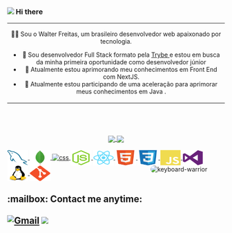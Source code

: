 ### <img src="https://media.giphy.com/media/hvRJCLFzcasrR4ia7z/giphy.gif" width="25px"> Hi there 

<header>
  <table border="0">
      <tr>
      <td>
        <p>🙋‍♂️ Sou o Walter Freitas, um brasileiro desenvolvedor web apaixonado por tecnologia.
        <ul>
          <li>🔭 Sou desenvolvedor Full Stack formato pela 
            <a href="https://www.betrybe.com/" target="_blank"> Trybe </a>
            e estou em busca da minha primeira oportunidade como desenvolvedor júnior
          <li>🌱 Atualmente estou aprimorando meu conhecimentos em Front End com NextJS.</li>
          <li>🌱 Atualmente estou participando de uma aceleração para aprimorar meus conhecimentos em Java .</li>
        </ul>
      </td>
    </tr>
  </table>
</header>
<br>
<main align="center">
  <a href="https://github.com/walterlbf/">
    <img align="center" height="166em" src="https://github-readme-stats.vercel.app/api?username=walterlbf&count_private=true&show_icons=true&include_all_commits=true&theme=vision-friendly-dark" />
    <img align="center" height="166em" src="https://github-readme-stats.vercel.app/api/top-langs/?username=walterlbf&layout=compact&theme=vision-friendly-dark" />
  </a>
</main>



<footer>
  <div style="display: inline_block"><br>
    <a href="https://github.com/walterlbf/">
      <link rel="stylesheet" href="https://cdn.jsdelivr.net/gh/devicons/devicon@v2.11.0/devicon.min.css">
      <img align="center" alt="css" height="36" width="48" src="https://raw.githubusercontent.com/devicons/devicon/master/icons/mysql/mysql-original.svg">
      <img align="center" alt="css" height="36" width="48" src="https://raw.githubusercontent.com/devicons/devicon/master/icons/mongodb/mongodb-original.svg">
      <img align="center" alt="css" height="36" width="36" src="https://www.vectorlogo.zone/logos/jestjsio/jestjsio-icon.svg" alt="jest" width="40" height="40"/>
      <img align="center" alt="css" height="36" width="48" src="https://raw.githubusercontent.com/devicons/devicon/master/icons/nodejs/nodejs-original.svg">
      <img align="center" alt="react" height="36" width="48" src="https://raw.githubusercontent.com/devicons/devicon/master/icons/react/react-original.svg">
      <img align="center" alt="html" height="36" width="48" src="https://raw.githubusercontent.com/devicons/devicon/master/icons/html5/html5-original.svg">
      <img align="center" alt="css" height="36" width="48" src="https://raw.githubusercontent.com/devicons/devicon/master/icons/css3/css3-original.svg">
      <img align="center" alt="js" height="36" width="48" src="https://raw.githubusercontent.com/devicons/devicon/master/icons/javascript/javascript-plain.svg">
      <img align="center" alt="css" height="36" width="48" src="https://raw.githubusercontent.com/devicons/devicon/master/icons/visualstudio/visualstudio-plain.svg">
      <img align="center" alt="css" height="36" width="48" src="https://raw.githubusercontent.com/devicons/devicon/master/icons/linux/linux-original.svg">
      <img align="center" alt="css" height="36" width="48" src="https://raw.githubusercontent.com/devicons/devicon/master/icons/git/git-original.svg">
      <img width="172em" align="right" alt="keyboard-warrior" src="https://i.imgur.com/t51HrPx.gif" style="border-radius: 30px">
    </a>
  </div>

  ##

  <div>
    <h2>:mailbox: Contact me anytime:
      <br>
      <br>
    <a href = "mailto: walter.lbf.f@gmail.com"><img height="24" alt="Gmail" src="https://img.shields.io/badge/Gmail-D14836?style=flat&logo=gmail&logoColor=white" /></a>
    <a href="https://www.linkedin.com/in/walterlbfreitas/" target="_blank"><img height="24" src="https://img.shields.io/badge/Linkedin%20-%230077B5.svg?&style=flat&logo=linkedin&logoColor=white"/></a>
    </h2>
  </div>
</footer>
